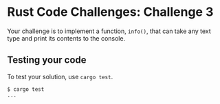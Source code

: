 # Rust Code Challenges: Challenge 3

Your challenge is to implement a function, `info()`, that can take any text type and print its contents to the console.

## Testing your code

To test your solution, use `cargo test`.

```console
$ cargo test
...
```
